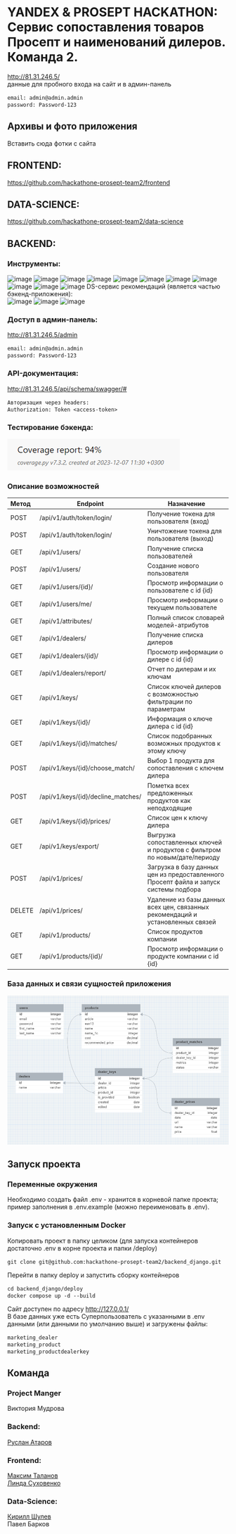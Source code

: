 # YANDEX & PROSEPT HACKATHON: Сервис сопоставления товаров Просепт и наименований дилеров. Команда 2.
http://81.31.246.5/ <br>
данные для пробного входа на сайт и в админ-панель
```
email: admin@admin.admin
password: Password-123
```
## Архивы и фото приложения
Вставить сюда фотки с сайта

##  FRONTEND: 
https://github.com/hackathone-prosept-team2/frontend

##  DATA-SCIENCE: 
https://github.com/hackathone-prosept-team2/data-science

##  BACKEND: 
### Инструменты:
![image](https://img.shields.io/badge/Python%203.11-FFD43B?style=for-the-badge&logo=python&logoColor=blue)
![image](https://img.shields.io/badge/Django%204.2-092E20?style=for-the-badge&logo=django&logoColor=green)
![image](https://img.shields.io/badge/django%20rest%203.14-ff1709?style=for-the-badge&logo=django&logoColor=white)
![image](https://img.shields.io/badge/DRF_Spectacular-aa1000?style=for-the-badge&logo=django&logoColor=white)
![image](https://img.shields.io/badge/PostgreSQL-316192?style=for-the-badge&logo=postgresql&logoColor=white)
![image](https://img.shields.io/badge/Docker-2CA5E0?style=for-the-badge&logo=docker&logoColor=white)
![image](https://img.shields.io/badge/Nginx-009639?style=for-the-badge&logo=nginx&logoColor=white)
![image](https://img.shields.io/badge/GitHub-100000?style=for-the-badge&logo=github&logoColor=white)
![image](https://img.shields.io/badge/GitHub_Actions-2088FF?style=for-the-badge&logo=github-actions&logoColor=white)
![image](https://img.shields.io/badge/Poetry-053766?style=for-the-badge&logo=Sailfish%20OS&logoColor=white)
![image](https://img.shields.io/badge/Pytest-86D46B?style=for-the-badge&logo=redux%20saga&logoColor=999999)
DS-сервис рекомендаций (является частью бэкенд-приложения):<br>
![image](https://img.shields.io/badge/Pandas-2C2D72?style=for-the-badge&logo=pandas&logoColor=white)
![image](https://img.shields.io/badge/NLTK-FF3621?style=for-the-badge)
![image](https://img.shields.io/badge/SKlearn-7A1FA2?style=for-the-badge)


### Доступ в админ-панель:
http://81.31.246.5/admin 
```
email: admin@admin.admin
password: Password-123
```

### API-документация:
http://81.31.246.5/api/schema/swagger/#
```
Авторизация через headers:
Authorization: Token <access-token>
```

### Тестирование бэкенда:
![image](https://github.com/hackathone-prosept-team2/backend_django/blob/main/presentation/coverage.png)

### Описание возможностей
| Метод  | Endpoint                                     | Назначение                                                               |
|:-------|----------------------------------------------|--------------------------------------------------------------------------|
| POST   |/api/v1/auth/token/login/                     | Получение токена для пользователя (вход) |
| POST   |/api/v1/auth/token/login/                     | Уничтожение токена для пользователя (выход)  |
| GET    |/api/v1/users/                                | Получение списка пользователей  |
| POST   |/api/v1/users/                                | Создание нового пользователя |
| GET    |/api/v1/users/{id}/                           | Просмотр информации о пользователе с id {id} |
| GET    |/api/v1/users/me/                             | Просмотр информации о текущем пользователе  |
| GET    |/api/v1/attributes/                           | Полный список словарей моделей-атрибутов  |
| GET    |/api/v1/dealers/                              | Получение списка дилеров |
| GET    |/api/v1/dealers/{id}/                         | Просмотр информации о дилере с id {id} |
| GET    |/api/v1/dealers/report/                       | Отчет по дилерам и их ключам |
| GET    |/api/v1/keys/                                 | Список ключей дилеров с возможностью фильтрации по параметрам |
| GET    |/api/v1/keys/{id}/                            | Информация о ключе дилера с id {id} |
| GET    |/api/v1/keys/{id}/matches/                    | Список подобранных возможных продуктов к этому ключу |
| POST   |/api/v1/keys/{id}/choose_match/               | Выбор 1 продукта для сопоставления с ключем дилера |
| POST   |/api/v1/keys/{id}/decline_matches/            | Пометка всех предложенных продуктов как неподходящие |
| GET    |/api/v1/keys/{id}/prices/                     | Список цен к ключу дилера |
| GET    |/api/v1/keys/export/                          | Выгрузка сопоставленных ключей и продуктов с фильтром по новым/дате/периоду |
| POST   |/api/v1/prices/                               | Загрузка в базу данных цен из предоставленного Просепт файла и запуск системы подбора |
| DELETE |/api/v1/prices/                               | Удаление из базы данных всех цен, связанных рекомендаций и установленных связей |
| GET    |/api/v1/products/                             | Список продуктов компании |
| GET    |/api/v1/products/{id}/                        | Просмотр информации о продукте компании с id {id} |

### База данных и связи сущностей приложения
![image](https://github.com/hackathone-prosept-team2/backend_django/blob/main/presentation/database.png)


## Запуск проекта
### Переменные окружения
Необходимо создать файл .env - хранится в корневой папке проекта; пример заполнения в .env.example (можно переименовать в .env).

### Запуск с установленным Docker
Копировать проект в папку целиком (для запуска контейнеров достаточно .env в корне проекта и папки /deploy)
```
git clone git@github.com:hackathone-prosept-team2/backend_django.git
```
Перейти в папку deploy и запустить сборку контейнеров
```
cd backend_django/deploy
docker compose up -d --build
```
Сайт доступен по адресу http://127.0.0.1/<br>
В базе данных уже есть Суперпользователь с указанными в .env данными (или данными по умолчанию выше) и загружены файлы:
```
marketing_dealer
marketing_product
marketing_productdealerkey 
```

## Команда
### Project Manger
Виктория Мудрова
### Backend:
[Руслан Атаров](https://github.com/ratarov) <br>
### Frontend:
[Максим Таланов](https://github.com/maxtalanov) <br>
[Линда Суховенко](https://github.com/SuhLinda)
### Data-Science:
[Кирилл Шулев](https://github.com/Kexxshas)<br>
Павел Барков